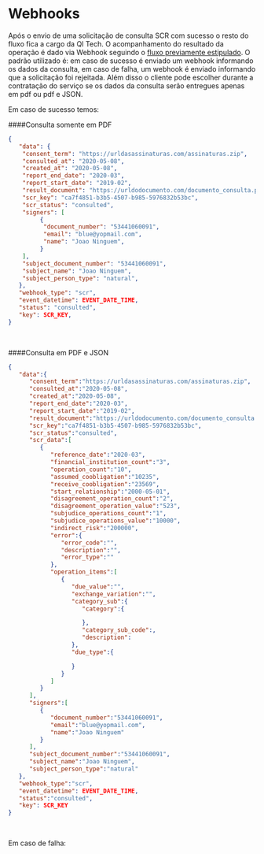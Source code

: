 # Webhooks

Após o envio de uma solicitação de consulta SCR com sucesso o resto do fluxo fica a cargo da QI Tech.
O acompanhamento do resultado da operação é dado via Webhook seguindo o [fluxo previamente estipulado](?file=442).
O padrão utilizado é: em caso de sucesso é enviado um webhook informando os dados da consulta, em caso de falha,
um webhook é enviado informando que a solicitação foi rejeitada. Além disso o cliente pode escolher durante a contratação do serviço
 se os dados da consulta serão entregues apenas em pdf ou pdf e JSON.

Em caso de sucesso temos:

####Consulta somente em PDF

```json
{
   "data": {
    "consent_term": "https://urldasassinaturas.com/assinaturas.zip",    
    "consulted_at": "2020-05-08",    
    "created_at": "2020-05-08",     
    "report_end_date": "2020-03",  
    "report_start_date": "2019-02",    
    "result_document": "https://urldodocumento.com/documento_consulta.pdf",   
    "scr_key": "ca7f4851-b3b5-4507-b985-5976832b53bc",  
    "scr_status": "consulted",  
    "signers": [
         {
          "document_number": "53441060091",      
          "email": "blue@yopmail.com",      
          "name": "Joao Ninguem",
         }
    ],
    "subject_document_number": "53441060091",   
    "subject_name": "Joao Ninguem",
    "subject_person_type": "natural",
   },
   "webhook_type": "scr",
   "event_datetime": EVENT_DATE_TIME,
   "status": "consulted",
   "key": SCR_KEY,
}
```
<br>

####Consulta em PDF e JSON

```json
{
   "data":{
      "consent_term":"https://urldasassinaturas.com/assinaturas.zip",
      "consulted_at":"2020-05-08",
      "created_at":"2020-05-08",
      "report_end_date":"2020-03",
      "report_start_date":"2019-02",
      "result_document":"https://urldodocumento.com/documento_consulta.pdf",
      "scr_key":"ca7f4851-b3b5-4507-b985-5976832b53bc",
      "scr_status":"consulted",
      "scr_data":[
         {
            "reference_date":"2020-03",
            "financial_institution_count":"3",
            "operation_count":"10",
            "assumed_coobligation":"10235",
            "receive_coobligation":"23569",
            "start_relationship":"2000-05-01",
            "disagreement_operation_count":"2",
            "disagreement_operation_value":"523",
            "subjudice_operations_count":"1",
            "subjudice_operations_value":"10000",
            "indirect_risk":"200000",
            "error":{
               "error_code":"",
               "description":"",
               "error_type":""
            },
            "operation_items":[
               {
                  "due_value":"",
                  "exchange_variation":"",
                  "category_sub":{
                     "category":{

                     },
                     "category_sub_code":,
                     "description":
                  },
                  "due_type":{

                  }
               }
            ]
         }
      ],
      "signers":[
         {
            "document_number":"53441060091",
            "email":"blue@yopmail.com",
            "name":"Joao Ninguem"
         }
      ],
      "subject_document_number":"53441060091",
      "subject_name":"Joao Ninguem",
      "subject_person_type":"natural"
   },
   "webhook_type":"scr",
   "event_datetime": EVENT_DATE_TIME,
   "status":"consulted",
   "key": SCR_KEY
}
```
<br>

Em caso de falha:
